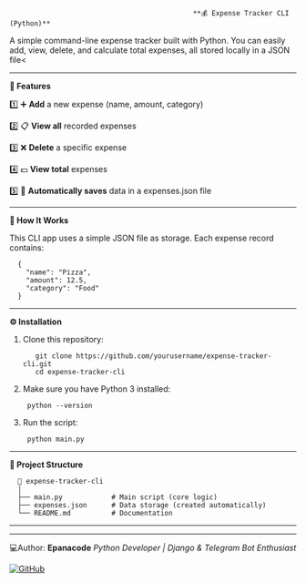                                                  **💰 Expense Tracker CLI (Python)**

A simple command-line expense tracker built with Python.
You can easily add, view, delete, and calculate total expenses, all stored locally in a JSON file<

<hr/>

**🚀 Features**

1️⃣ ➕ **Add** a new expense (name, amount, category)

2️⃣ 📋 **View all** recorded expenses

3️⃣ ❌ **Delete** a specific expense

4️⃣ 💵 **View total** expenses

5️⃣ 💾 **Automatically saves** data in a expenses.json file

<hr/>

**🧠 How It Works**

This CLI app uses a simple JSON file as storage.
Each expense record contains:

      {
        "name": "Pizza",
        "amount": 12.5,
        "category": "Food"
      }

<hr/>

**⚙️ Installation**

1. Clone this repository: 




          git clone https://github.com/yourusername/expense-tracker-cli.git
          cd expense-tracker-cli

2. Make sure you have Python 3 installed:

        python --version

3. Run the script:

        python main.py


<hr/>

**🧩 Project Structure**

      📁 expense-tracker-cli
      │
      ├── main.py            # Main script (core logic)
      ├── expenses.json      # Data storage (created automatically)
      └── README.md          # Documentation

<hr/>
<hr/>

 💻Author:
 **Epanacode**
*Python Developer | Django & Telegram Bot Enthusiast*

[![GitHub](https://img.shields.io/badge/GitHub-Profile-black?style=for-the-badge&logo=github)](https://github.com/Epanacode)




